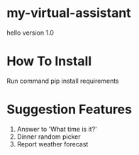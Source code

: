 # my-virtual-assistant
hello version 1.0

# How To Install
Run command pip install requirements

# Suggestion Features
1. Answer to 'What time is it?'
2. Dinner random picker
3. Report weather forecast